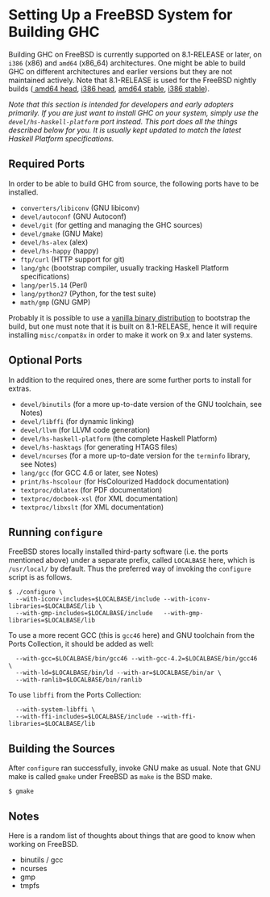 


# Setting Up a FreeBSD System for Building GHC



Building GHC on FreeBSD is currently supported on 8.1-RELEASE or later, on `i386` (x86) and `amd64` (x86\_64) architectures.  One might be able to build GHC on different architectures and earlier versions but they are not maintained actively.  Note that 8.1-RELEASE is used for the FreeBSD nightly builds ([
amd64 head](http://darcs.haskell.org/ghcBuilder/builders/pgj/), [
i386 head](http://darcs.haskell.org/ghcBuilder/builders/pgj2/), [
amd64 stable](http://darcs.haskell.org/ghcBuilder/builders/pgj-freebsd-amd64-stable/), [
i386 stable](http://darcs.haskell.org/ghcBuilder/builders/pgj-freebsd-i386-stable/)).



*Note that this section is intended for developers and early adopters primarily.  If you are just want to install GHC on your system, simply use the `devel/hs-haskell-platform` port instead.  This port does all the things described below for you.  It is usually kept updated to match the latest Haskell Platform specifications.*


## Required Ports



In order to be able to build GHC from source, the following ports have to be installed.


- `converters/libiconv` (GNU libiconv)
- `devel/autoconf` (GNU Autoconf)
- `devel/git` (for getting and managing the GHC sources)
- `devel/gmake` (GNU Make)
- `devel/hs-alex` (alex)
- `devel/hs-happy` (happy)
- `ftp/curl` (HTTP support for git)
- `lang/ghc` (bootstrap compiler, usually tracking Haskell Platform specifications)
- `lang/perl5.14` (Perl)
- `lang/python27` (Python, for the test suite)
- `math/gmp` (GNU GMP)


Probably it is possible to use a [vanilla binary distribution](http://www.haskell.org/ghc/download_ghc_7_6_2#freebsd) to bootstrap the build, but one must note that it is built on 8.1-RELEASE, hence it will require installing `misc/compat8x` in order to make it work on 9.x and later systems.


## Optional Ports



In addition to the required ones, there are some further ports to install for extras.


- `devel/binutils` (for a more up-to-date version of the GNU toolchain, see Notes)
- `devel/libffi` (for dynamic linking)
- `devel/llvm` (for LLVM code generation)
- `devel/hs-haskell-platform` (the complete Haskell Platform)
- `devel/hs-hasktags` (for generating HTAGS files)
- `devel/ncurses` (for a more up-to-date version for the `terminfo` library, see Notes)
- `lang/gcc` (for GCC 4.6 or later, see Notes)
- `print/hs-hscolour` (for HsColourized Haddock documentation)
- `textproc/dblatex` (for PDF documentation)
- `textproc/docbook-xsl` (for XML documentation)
- `textproc/libxslt` (for XML documentation)

## Running `configure`



FreeBSD stores locally installed third-party software (i.e. the ports mentioned above) under a separate prefix, called `LOCALBASE` here, which is `/usr/local/` by default.  Thus the preferred way of invoking the `configure` script is as follows.


```wiki
$ ./configure \
  --with-iconv-includes=$LOCALBASE/include --with-iconv-libraries=$LOCALBASE/lib \
  --with-gmp-includes=$LOCALBASE/include   --with-gmp-libraries=$LOCALBASE/lib
```


To use a more recent GCC (this is `gcc46` here) and GNU toolchain from the Ports Collection, it should be added as well:


```wiki
  --with-gcc=$LOCALBASE/bin/gcc46 --with-gcc-4.2=$LOCALBASE/bin/gcc46 \
  --with-ld=$LOCALBASE/bin/ld --with-ar=$LOCALBASE/bin/ar \
  --with-ranlib=$LOCALBASE/bin/ranlib
```


To use `libffi` from the Ports Collection:


```wiki
  --with-system-libffi \
  --with-ffi-includes=$LOCALBASE/include --with-ffi-libraries=$LOCALBASE/lib
```

## Building the Sources



After `configure` ran successfully, invoke GNU make as usual.  Note that GNU make is called `gmake` under FreeBSD as `make` is the BSD make.


```wiki
$ gmake
```

## Notes



Here is a random list of thoughts about things that are good to know when working on FreeBSD.


- binutils / gcc
- ncurses
- gmp
- tmpfs
